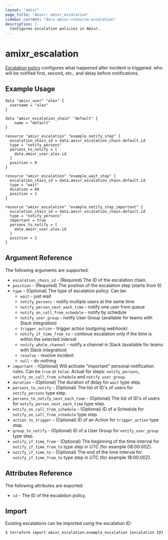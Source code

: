 ```yaml
---
layout: "amixr"
page_title: "Amixr: amixr_escalation"
sidebar_current: "docs-amixr-resource-escalation"
description: |-
  Configures escalation policies in Amixr.
---
```


# amixr\_escalation

[Escalation policy](https://api-docs.amixr.io/#escalation-policies) configures what happened after incident is triggered: who will be notified first, second, etc., and delay before notifications. 

## Example Usage

```hcl
data "amixr_user" "alex" {
  username = "alex"
}

data "amixr_escalation_chain" "default" {
    name = "default"
}

resource "amixr_escalation" "example_notify_step" {
  escalation_chain_id = data.amixr_escalation_chain.default.id
  type = "notify_persons"
  persons_to_notify = [
    data.amixr_user.alex.id
  ]
  position = 0
}

resource "amixr_escalation" "example_wait_step" {
  escalation_chain_id = data.amixr_escalation_chain.default.id
  type = "wait"
  duration = 60
  position = 1
}

resource "amixr_escalation" "example_notify_step_important" {
  escalation_chain_id = data.amixr_escalation_chain.default.id
  type = "notify_persons"
  important = true
  persons_to_notify = [
    data.amixr_user.alex.id
  ]
  position = 2
}
```

## Argument Reference

The following arguments are supported:

  * `escalation_chain_id` - (Required) The ID of the escalation chain.
  * `position` - (Required) The position of the escalation step (starts from 0)
  * `type` - (Optional) The type of escalation policy. Can be:
    - `wait` - just wait
    - `notify_persons` - notify multiple users at the same time
    - `notify_person_next_each_time` - notify one user from queue
    - `notify_on_call_from_schedule` - notify by schedule
    - `notify_user_group` - notify User Group (available for teams with Slack integration)
    - `trigger_action` - trigger action (outgoing webhook)
    - `notify_if_time_from_to` - continue escalation only if the time is within the selected interval
    - `notify_whole_channel` - notify a channel in Slack (available for teams with Slack integration)
    - `resolve` - resolve incident
    - `null` - do nothing
  * `important` - (Optional) Will activate "important" personal notification rules. Can be `true` or `false`. Actual for steps: `notify_persons`, `notify_on_call_from_schedule` and `notify_user_group`.
  * `duration` - (Optional) The duration of delay for `wait` type step.
  * `persons_to_notify` - (Optional) The list of ID's of users for `notify_persons` type step.
  * `persons_to_notify_next_each_time` - (Optional) The list of ID's of users for `notify_person_next_each_time` type step.
  * `notify_on_call_from_schedule` - (Optional) ID of a Schedule for `notify_on_call_from_schedule` type step.
  * `action_to_trigger` - (Optional) ID of an Action for `trigger_action` type step.
  * `group_to_notify` - (Optional) ID of a User Group for `notify_user_group` type step.
  * `notify_if_time_from` - (Optional) The beginning of the time interval for `notify_if_time_from_to` type step in UTC (for example 08:00:00Z).
  * `notify_if_time_to` - (Optional) The end of the time interval for `notify_if_time_from_to` type step in UTC (for example 18:00:00Z).

## Attributes Reference

The following attributes are exported:

  * `id` - The ID of the escalation policy.


## Import

Existing escalations can be imported using the escalation ID:

```sh
$ terraform import amixr_escalation.example_escalation {escalation ID}
```
